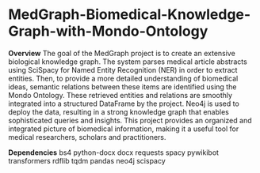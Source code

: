# MedGraph-Biomedical-Knowledge-Graph-with-Mondo-Ontology

**Overview**
The goal of the MedGraph project is to create an extensive biological knowledge graph. The system parses medical article abstracts using SciSpacy for Named Entity Recognition (NER) in order to extract entities. Then, to provide a more detailed understanding of biomedical ideas, semantic relations between these items are identified using the Mondo Ontology. These retrieved entities and relations are smoothly integrated into a structured DataFrame by the project. Neo4j is used to deploy the data, resulting in a strong knowledge graph that enables sophisticated queries and insights. This project provides an organized and integrated picture of biomedical information, making it a useful tool for medical researchers, scholars and practitioners.

**Dependencies**
  bs4
  python-docx
  docx
  requests
  spacy
  pywikibot
  transformers
  rdflib
  tqdm
  pandas
  neo4j
  scispacy



